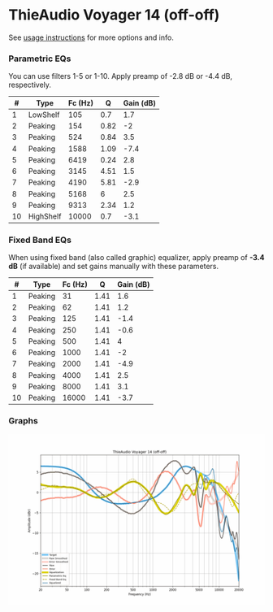 # ThieAudio Voyager 14 (off-off)
See [usage instructions](https://github.com/jaakkopasanen/AutoEq#usage) for more options and info.

### Parametric EQs
You can use filters 1-5 or 1-10. Apply preamp of -2.8 dB or -4.4 dB, respectively.

|   # | Type      |   Fc (Hz) |    Q |   Gain (dB) |
|-----|-----------|-----------|------|-------------|
|   1 | LowShelf  |       105 | 0.7  |         1.7 |
|   2 | Peaking   |       154 | 0.82 |        -2   |
|   3 | Peaking   |       524 | 0.84 |         3.5 |
|   4 | Peaking   |      1588 | 1.09 |        -7.4 |
|   5 | Peaking   |      6419 | 0.24 |         2.8 |
|   6 | Peaking   |      3145 | 4.51 |         1.5 |
|   7 | Peaking   |      4190 | 5.81 |        -2.9 |
|   8 | Peaking   |      5168 | 6    |         2.5 |
|   9 | Peaking   |      9313 | 2.34 |         1.2 |
|  10 | HighShelf |     10000 | 0.7  |        -3.1 |

### Fixed Band EQs
When using fixed band (also called graphic) equalizer, apply preamp of **-3.4 dB** (if available) and set gains manually with these parameters.

|   # | Type    |   Fc (Hz) |    Q |   Gain (dB) |
|-----|---------|-----------|------|-------------|
|   1 | Peaking |        31 | 1.41 |         1.6 |
|   2 | Peaking |        62 | 1.41 |         1.2 |
|   3 | Peaking |       125 | 1.41 |        -1.4 |
|   4 | Peaking |       250 | 1.41 |        -0.6 |
|   5 | Peaking |       500 | 1.41 |         4   |
|   6 | Peaking |      1000 | 1.41 |        -2   |
|   7 | Peaking |      2000 | 1.41 |        -4.9 |
|   8 | Peaking |      4000 | 1.41 |         2.5 |
|   9 | Peaking |      8000 | 1.41 |         3.1 |
|  10 | Peaking |     16000 | 1.41 |        -3.7 |

### Graphs
![](./ThieAudio%20Voyager%2014%20(off-off).png)
